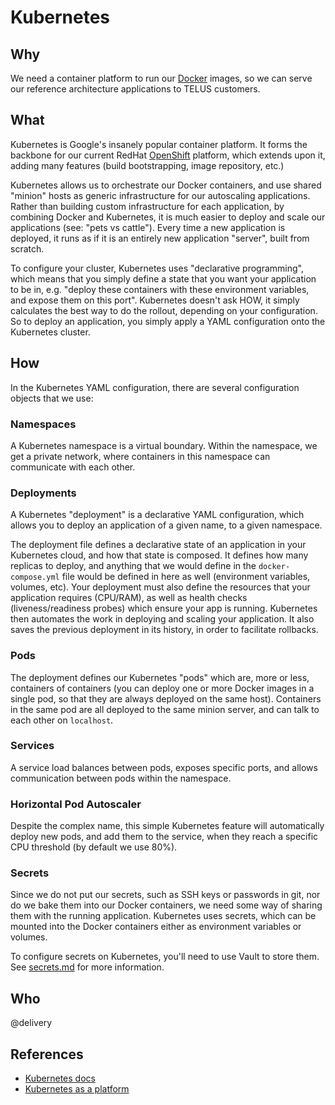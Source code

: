 # Kubernetes

## Why

We need a container platform to run our [Docker](docker.md) images, so we can serve our reference architecture applications to TELUS customers.

## What

Kubernetes is Google's insanely popular container platform. It forms the backbone for our current RedHat [OpenShift](openshift.md) platform, which extends upon it, adding many features (build bootstrapping, image repository, etc.)

Kubernetes allows us to orchestrate our Docker containers, and use shared "minion" hosts as generic infrastructure for our autoscaling applications. Rather than building custom infrastructure for each application, by combining Docker and Kubernetes, it is much easier to deploy and scale our applications (see: "pets vs cattle"). Every time a new application is deployed, it runs as if it is an entirely new application "server", built from scratch.

To configure your cluster, Kubernetes uses "declarative programming", which means that you simply define a state that you want your application to be in, e.g. "deploy these containers with these environment variables, and expose them on this port". Kubernetes doesn't ask HOW, it simply calculates the best way to do the rollout, depending on your configuration. So to deploy an application, you simply apply a YAML configuration onto the Kubernetes cluster.

## How

In the Kubernetes YAML configuration, there are several configuration objects that we use:

### Namespaces

A Kubernetes namespace is a virtual boundary. Within the namespace, we get a private network, where containers in this namespace can communicate with each other.

### Deployments

A Kubernetes "deployment" is a declarative YAML configuration, which allows you to deploy an application of a given name, to a given namespace.

The deployment file defines a declarative state of an application in your Kubernetes cloud, and how that state is composed. It defines how many replicas to deploy, and anything that we would define in the `docker-compose.yml` file would be defined in here as well (environment variables, volumes, etc). Your deployment must also define the resources that your application requires (CPU/RAM), as well as health checks (liveness/readiness probes) which ensure your app is running. Kubernetes then automates the work in deploying and scaling your application. It also saves the previous deployment in its history, in order to facilitate rollbacks.

### Pods

The deployment defines our Kubernetes "pods" which are, more or less, containers of containers (you can deploy one or more Docker images in a single pod, so that they are always deployed on the same host). Containers in the same pod are all deployed to the same minion server, and can talk to each other on `localhost`.

### Services

A service load balances between pods, exposes specific ports, and allows communication between pods within the namespace.

### Horizontal Pod Autoscaler

Despite the complex name, this simple Kubernetes feature will automatically deploy new pods, and add them to the service, when they reach a specific CPU threshold (by default we use 80%).

### Secrets

Since we do not put our secrets, such as SSH keys or passwords in git, nor do we bake them into our Docker containers, we need some way of sharing them with the running application. Kubernetes uses secrets, which can be mounted into the Docker containers either as environment variables or volumes.

To configure secrets on Kubernetes, you'll need to use Vault to store them. See [secrets.md](secrets.md) for more information.

## Who

@delivery

## References

- [Kubernetes docs](https://kubernetes.io/docs/home/)
- [Kubernetes as a platform](https://kubernetes.io/docs/concepts/overview/what-is-kubernetes/#how-is-kubernetes-a-platform)